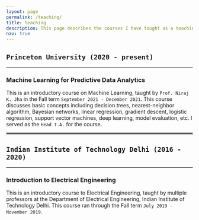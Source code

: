 ```yaml
---
layout: page
permalink: /teaching/
title: teaching
description: This page describes the courses I have taught as a teaching assistant.
nav: true
---
```


## `Princeton University (2020 - present)`
***

### Machine Learning for Predictive Data Analytics
This is an introductory course on Machine Learning, taught by `Prof. Niraj K. Jha` in the Fall term `September 2021 - December 2021`. This course discusses basic concepts including decision trees, nearest-neighbor algorithm, Bayesian networks, linear regression, gradient descent, logistic regression, support vector machines, deep learning, model evaluation, etc. I served as the `Head T.A.` for the course.

<hr style="border:2px solid gray">

## `Indian Institute of Technology Delhi (2016 - 2020)`
***

### Introduction to Electrical Engineering
This is an introductory course to Electrical Engineering, taught by multiple professors at the Department of Electrical Engineering, Indian Institute of Technology Delhi. This course ran through the Fall term `July 2019 - November 2019`. 